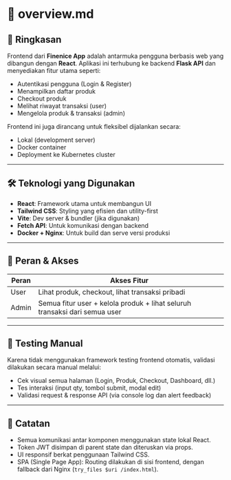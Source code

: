 # 🧭 overview\.md

## 📌 Ringkasan

Frontend dari **Finenice App** adalah antarmuka pengguna berbasis web yang dibangun dengan **React**. Aplikasi ini terhubung ke backend **Flask API** dan menyediakan fitur utama seperti:

* Autentikasi pengguna (Login & Register)
* Menampilkan daftar produk
* Checkout produk
* Melihat riwayat transaksi (user)
* Mengelola produk & transaksi (admin)

Frontend ini juga dirancang untuk fleksibel dijalankan secara:

* Lokal (development server)
* Docker container
* Deployment ke Kubernetes cluster

---

## 🛠 Teknologi yang Digunakan

* **React**: Framework utama untuk membangun UI
* **Tailwind CSS**: Styling yang efisien dan utility-first
* **Vite**: Dev server & bundler (jika digunakan)
* **Fetch API**: Untuk komunikasi dengan backend
* **Docker + Nginx**: Untuk build dan serve versi produksi

---

## 🔐 Peran & Akses

| Peran | Akses Fitur                                                                |
| ----- | -------------------------------------------------------------------------- |
| User  | Lihat produk, checkout, lihat transaksi pribadi                            |
| Admin | Semua fitur user + kelola produk + lihat seluruh transaksi dari semua user |

---

## 🧪 Testing Manual

Karena tidak menggunakan framework testing frontend otomatis, validasi dilakukan secara manual melalui:

* Cek visual semua halaman (Login, Produk, Checkout, Dashboard, dll.)
* Tes interaksi (input qty, tombol submit, modal edit)
* Validasi request & response API (via console log dan alert feedback)

---

## 🧾 Catatan

* Semua komunikasi antar komponen menggunakan state lokal React.
* Token JWT disimpan di parent state dan diteruskan via props.
* UI responsif berkat penggunaan Tailwind CSS.
* SPA (Single Page App): Routing dilakukan di sisi frontend, dengan fallback dari Nginx (`try_files $uri /index.html`).
